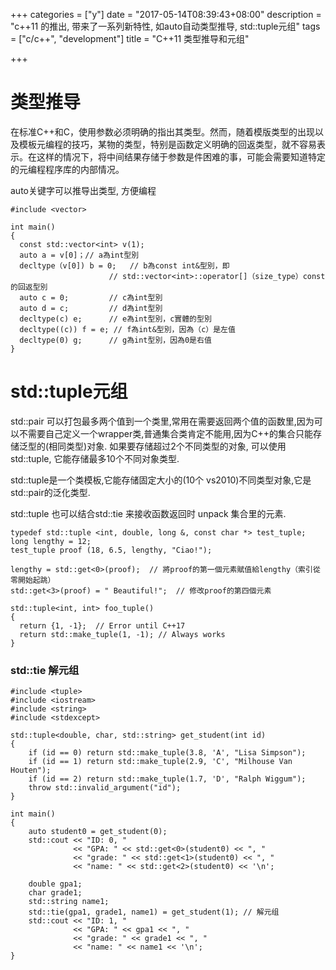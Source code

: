 +++
categories = ["y"]
date = "2017-05-14T08:39:43+08:00"
description = "c++11 的推出, 带来了一系列新特性, 如auto自动类型推导, std::tuple元组"
tags = ["c/c++", "development"]
title = "C++11 类型推导和元组"

+++

# 类型推导

在标准C++和C，使用参数必须明确的指出其类型。然而，随着模版类型的出现以及模板元编程的技巧，某物的类型，特别是函数定义明确的回返类型，就不容易表示。在这样的情况下，将中间结果存储于参数是件困难的事，可能会需要知道特定的元编程程序库的内部情况。

auto关键字可以推导出类型, 方便编程
```
#include <vector>

int main()
{
  const std::vector<int> v(1);
  auto a = v[0]；// a為int型別
  decltype（v[0]) b = 0;   // b為const int&型別，即
                      // std::vector<int>::operator[]（size_type）const的回返型別
  auto c = 0;         // c為int型別
  auto d = c;         // d為int型別      
  decltype(c) e;      // e為int型別，c實體的型別 
  decltype((c)) f = e; // f為int&型別，因為（c）是左值
  decltype(0) g;      // g為int型別，因為0是右值
}
```

# std::tuple元组
std::pair 可以打包最多两个值到一个类里,常用在需要返回两个值的函数里,因为可以不需要自己定义一个wrapper类,普通集合类肯定不能用,因为C++的集合只能存储泛型的(相同类型)对象. 如果要存储超过2个不同类型的对象, 可以使用 std::tuple, 它能存储最多10个不同对象类型.

std::tuple是一个类模板,它能存储固定大小的(10个 vs2010)不同类型对象,它是std::pair的泛化类型.

std::tuple 也可以结合std::tie 来接收函数返回时 unpack 集合里的元素.

```
typedef std::tuple <int, double, long &, const char *> test_tuple;
long lengthy = 12;
test_tuple proof (18, 6.5, lengthy, "Ciao!");

lengthy = std::get<0>(proof);  // 將proof的第一個元素賦值給lengthy（索引從零開始起跳）
std::get<3>(proof) = " Beautiful!";  // 修改proof的第四個元素

std::tuple<int, int> foo_tuple() 
{
  return {1, -1};  // Error until C++17
  return std::make_tuple(1, -1); // Always works
}

```
### std::tie 解元组
```
#include <tuple>
#include <iostream>
#include <string>
#include <stdexcept>
 
std::tuple<double, char, std::string> get_student(int id)
{
    if (id == 0) return std::make_tuple(3.8, 'A', "Lisa Simpson");
    if (id == 1) return std::make_tuple(2.9, 'C', "Milhouse Van Houten");
    if (id == 2) return std::make_tuple(1.7, 'D', "Ralph Wiggum");
    throw std::invalid_argument("id");
}
 
int main()
{
    auto student0 = get_student(0);
    std::cout << "ID: 0, "
              << "GPA: " << std::get<0>(student0) << ", "
              << "grade: " << std::get<1>(student0) << ", "
              << "name: " << std::get<2>(student0) << '\n';
 
    double gpa1;
    char grade1;
    std::string name1;
    std::tie(gpa1, grade1, name1) = get_student(1); // 解元组
    std::cout << "ID: 1, "
              << "GPA: " << gpa1 << ", "
              << "grade: " << grade1 << ", "
              << "name: " << name1 << '\n';
}
```